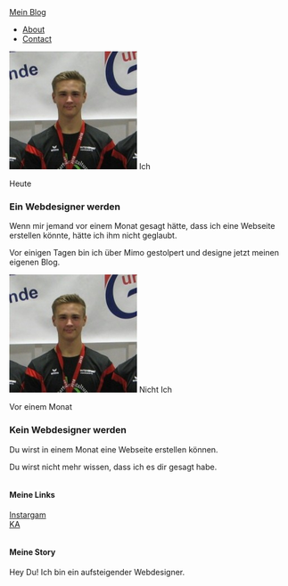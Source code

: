 <!DOCTYPE html>
<html lang="en" dir="ltr">
  <head>
    <meta charset="utf-8">
    <title>Mein Blog</title>
    <link rel="stylesheet" type="text/css" href= "style.css">
  </head>
  <body>
    <div id="header">
      <div class="container">
        <a id="header-title" href="index.html">Mein Blog</a>
        <ul id="header-nav">
          <li><a href="about.html">About</a></li>
          <li><a href="mailto:jhonson.freiboth@gmail.com">Contact</a></li>
        </ul>
      </div> <!-- container -->
    </div> <!-- header -->
    <div id="content">
      <div class="post-container">
        <div class="post">
          <div class="post-author">
            <img src="IchMitMedallie.jpg">
            <span>Ich</span>
          </div> <!-- post-author -->
          <p class="post-date">Heute</p>
          <h3 class="post-title">Ein Webdesigner werden</h3>
          <div class="post-content">
            <p>Wenn mir jemand vor einem Monat gesagt hätte, dass ich eine Webseite erstellen könnte, hätte ich ihm nicht geglaubt.</p>
            <p>Vor einigen Tagen bin ich über Mimo gestolpert und designe jetzt meinen eigenen Blog.</p>
          </div> <!-- post-content -->
        </div> <!-- post -->
      </div> <!-- post-container -->
      <div class="post-container"> 
        <div class="post">
          <div class="post-author">
            <img src="IchMitMedallie.jpg">
            <span>Nicht Ich</span>
          </div> <!-- post-author -->
          <p class="post-date">Vor einem Monat</p>
          <h3 class="post-title">Kein Webdesigner werden</h3>
          <div class="post-content">
            <p>Du wirst in einem Monat eine Webseite erstellen können.</p>
            <p>Du wirst nicht mehr wissen, dass ich es dir gesagt habe.</p>
          </div> <!-- post-content -->
        </div> <!-- post -->
      </div> <!-- post-container -->
    </div> <!-- content -->
    <div id="footer">
      <div class="container">
        <div class="column">
          <h4>Meine Links</h4>
          <p>
            <a href="https://instagram.com/ligateam_melsungen_maennlich">Instargam</a>
            <br>
            <a href="">KA</a>
          </p>
        </div> <!-- column -->
        <div class="column">
          <h4>Meine Story</h4>
          <p>Hey Du! Ich bin ein aufsteigender Webdesigner.</p>
        </div> <!-- column -->
      </div> <!-- container -->
    </div> <!-- footer -->
  </body>
</html>

